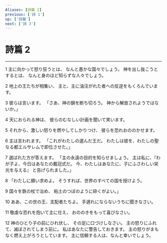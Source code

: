 ```yaml
---
Aliases: [詩篇 2]
previous: ['詩 1']
up: ['詩篇']
next: ['詩 3']
---
```

# 詩篇 2

***




1 
主に向かって怒り狂うとは、 なんと愚かな国々でしょう。 神を出し抜こうとするとは、 なんと身のほど知らずな人々でしょう。 



2 
地上の王たちが相集い、 主と、主に油注がれた者への反逆をもくろんでいます。 



3 
彼らは言います。 「さあ、神の鎖を断ち切ろう。 神から解放されようではないか。」 



4 
天におられる神は、 彼らのむなしい計画を聞いて笑います。 



5 
それから、激しい怒りを燃やしてしかりつけ、 彼らを恐れおののかせます。 



6 
主は言われます。 「これがわたしの選んだ王だ。 わたしは彼を、わたしの聖なる都エルサレムで即位させた。」 



7 
選ばれた方が答えます。 「主の永遠の目的を知らせましょう。 主は私に、『わが子よ、今日はあなたの戴冠式だ。 今、わたしはあなたに、子にふさわしい栄光を与える』 と告げられました。」 



8 
「わたしに願い求めよ。 そうすれば、世界のすべての国を授けよう。 



9 
国々を鉄の杖で治め、 粘土のつぼのように砕くがよい。」 



10 
ああ、この世の王、支配者たちよ。 手遅れにならないうちに聞きなさい。 



11 
敬虔な恐れを抱いて主に仕え、 おののきをもって喜びなさい。 



12 
神のひとり子の前にひれ伏し、 その足に口づけしなさい。 主の怒りにふれて、滅ぼされてしまう前に。 私はあなたに警告しておきます。 主の怒りがまもなく燃え上がろうとしています。 主に信頼する人は、なんと幸いでしょう。
